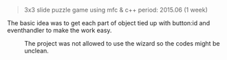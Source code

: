 >3x3 slide puzzle game using mfc & c++ <par>
>period: 2015.06 (1 week)

The basic idea was to get each part of object tied up with button:id and eventhandler to make the work easy.<dir>
The project was not allowed to use the wizard so the codes might be unclean.<dir>
